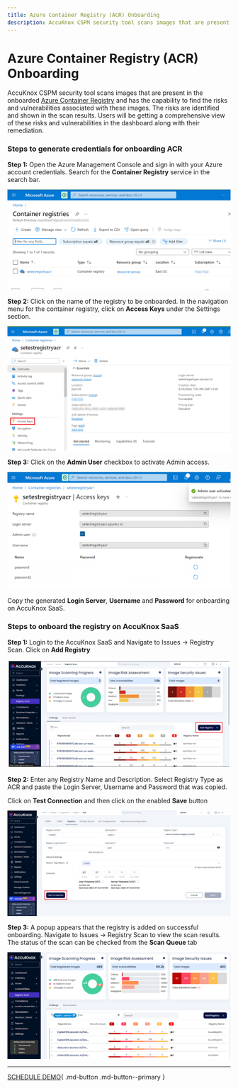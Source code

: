 ```yaml
---
title: Azure Container Registry (ACR) Onboarding
description: AccuKnox CSPM security tool scans images that are present in the onboarded Azure Container Registry and has the capability to find the risks and vulnerabilities associated with these images.
---
```

# Azure Container Registry (ACR) Onboarding

AccuKnox CSPM security tool scans images that are present in the onboarded [Azure Container Registry](https://learn.microsoft.com/en-us/azure/container-registry/) and has the capability to find the risks and vulnerabilities associated with these images. The risks are identified and shown in the scan results.
Users will be getting a comprehensive view of these risks and vulnerabilities in the dashboard along with their remediation.

### **Steps to generate credentials for onboarding ACR**

**Step 1:** Open the Azure Management Console and sign in with your Azure account credentials. Search for the **Container Registry** service in the search bar.

![](images/acr/con-reg-svc.png)

**Step 2:** Click on the name of the registry to be onboarded. In the navigation menu for the container registry, click on **Access Keys** under the Settings section.

![](images/acr/reg-menu.png)

**Step 3:** Click on the **Admin User** checkbox to activate Admin access.

![](images/acr/adm-user.png)

Copy the generated **Login Server**, **Username** and **Password** for onboarding on AccuKnox SaaS.

### **Steps to onboard the registry on AccuKnox SaaS**

**Step 1:** Login to the AccuKnox SaaS and Navigate to Issues → Registry Scan. Click on **Add Registry**

![](images/acr/add-acr.png)

**Step 2:** Enter any Registry Name and Description. Select Registry Type as ACR and paste the Login Server, Username and Password that was copied.

Click on **Test Connection** and then click on the enabled **Save** button

![](images/acr/save-acr.png)

**Step 3:** A popup appears that the registry is added on successful onboarding. Navigate to Issues → Registry Scan to view the scan results. The status of the scan can be checked from the **Scan Queue** tab

![](images/acr/results-acr.png)

- - -
[SCHEDULE DEMO](https://www.accuknox.com/contact-us){ .md-button .md-button--primary }